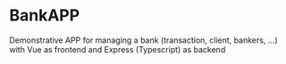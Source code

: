 # BankAPP
Demonstrative APP for managing a bank (transaction, client, bankers, ...)
with Vue as frontend and Express (Typescript) as backend